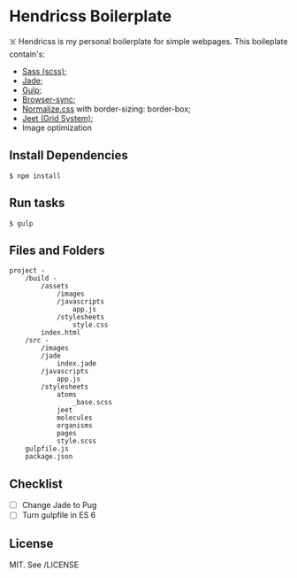 # Hendricss Boilerplate
☠️ Hendricss is my personal boilerplate for simple webpages.
This boileplate contain's:

* [Sass (scss)](http://sass-lang.com/);
* [Jade](http://jade-lang.com/);
* [Gulp](http://gulpjs.com/);
* [Browser-sync](https://www.browsersync.io/);
* [Normalize.css](https://necolas.github.io/normalize.css/) with border-sizing: border-box;
* [Jeet (Grid System)](http://jeet.gs/);
* Image optimization

## Install Dependencies
```$ npm install```

## Run tasks
```$ gulp```

## Files and Folders
```
project -
    /build -
        /assets
            /images
            /javascripts
                app.js
            /stylesheets
                style.css
        index.html
    /src -
        /images
        /jade
            index.jade
        /javascripts
            app.js
        /stylesheets
            atoms
                _base.scss
            jeet
            molecules
            organisms
            pages
            style.scss
    gulpfile.js
    package.json
```

## Checklist
- [ ] Change Jade to Pug
- [ ] Turn gulpfile in ES 6

## License

MIT. See /LICENSE